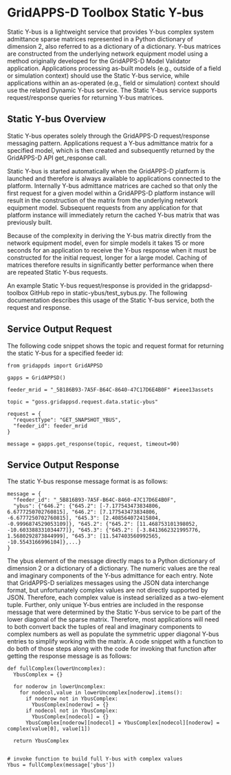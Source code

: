 # GridAPPS-D Toolbox Static Y-bus

Static Y-bus is a lightweight service that provides Y-bus complex system admittance sparse matrices represented in a Python dictionary of dimension 2, also referred to as a dictionary of a dictionary. Y-bus matrices are constructed from the underlying network equipment model using a method originally developed for the GridAPPS-D Model Validator application. Applications processing as-built models (e.g., outside of a field or simulation context) should use the Static Y-bus service, while applications within an as-operated (e.g., field or simulation) context should use the related Dynamic Y-bus service. The Static Y-bus service supports request/response queries for returning Y-bus matrices.

## Static Y-bus Overview

Static Y-bus operates solely through the GridAPPS-D request/response messaging pattern. Applications request a Y-bus admittance matrix for a specified model, which is then created and subsequently returned by the GridAPPS-D API get_response call.

Static Y-bus is started automatically when the GridAPPS-D platform is launched and therefore is always available to applications connected to the platform. Internally Y-bus admittance matrices are cached so that only the first request for a given model within a GridAPPS-D platform instance will result in the construction of the matrix from the underlying network equipment model. Subsequent requests from any application for that platform instance will immediately return the cached Y-bus matrix that was previously built.

Because of the complexity in deriving the Y-bus matrix directly from the network equipment model, even for simple models it takes 15 or more seconds for an application to receive the Y-bus response when it must be constructed for the initial request, longer for a large model. Caching of matrices therefore results in significantly better performance when there are repeated Static Y-bus requests.

An example Static Y-bus request/response is provided in the gridappsd-toolbox GitHub repo in static-ybus/test_sybus.py. The following documentation describes this usage of the Static Y-bus service, both the request and response.

## Service Output Request

The following code snippet shows the topic and request format for returning the static Y-bus for a specified feeder id:

```
from gridappds import GridAPPSD

gapps = GridAPPSD()

feeder_mrid = "_5B186B93-7A5F-B64C-8640-47C17D6E4B0F" #ieee13assets

topic = "goss.gridappsd.request.data.static-ybus"

request = {
  "requestType": "GET_SNAPSHOT_YBUS",
  "feeder_id": feeder_mrid
}

message = gapps.get_response(topic, request, timeout=90)
```

## Service Output Response

The static Y-bus response message format is as follows:

```
message = {
  "feeder_id": "_5B816B93-7A5F-B64C-8460-47C17D6E4B0F",
  "ybus": {"646.2": {"645.2": [-7.177543473834806, 6.6777250702760815], "646.2": [7.177543473834806, -6.6777250702760815], "645.3": [2.408564072415804, -0.9996874529053109]}, "645.2": {"645.2": [11.468753101398052, -10.603388331034477]}, "645.3": {"645.2": [-3.8413662321995776, 1.5680292873844999], "645.3": [11.547403560992565, -10.5543166996104]},...}
}
```

The ybus element of the message directly maps to a Python dictionary of dimension 2 or a dictionary of a dictionary. The numeric values are the real and imaginary components of the Y-bus admittance for each entry. Note that GridAPPS-D serializes messages using the JSON data interchange format, but unfortunately complex values are not directly supported by JSON. Therefore, each complex value is instead serialized as a two-element tuple.  Further, only unique Y-bus entries are included in the response message that were determined by the Static Y-bus service to be part of the lower diagonal of the sparse matrix.  Therefore, most applications will need to both convert back the tuples of real and imaginary components to complex numbers as well as populate the symmetric upper diagonal Y-bus entries to simplify working with the matrix.  A code snippet with a function to do both of those steps along with the code for invoking that function after getting the response message is as follows:

```
def fullComplex(lowerUncomplex):
  YbusComplex = {}

  for noderow in lowerUncomplex:
    for nodecol,value in lowerUncomplex[noderow].items():
      if noderow not in YbusComplex:
        YbusComplex[noderow] = {}
      if nodecol not in YbusComplex:
        YbusComplex[nodecol] = {}
      YbusComplex[noderow][nodecol] = YbusComplex[nodecol][noderow] = complex(value[0], value[1])

  return YbusComplex


# invoke function to build full Y-bus with complex values
Ybus = fullComplex(message['ybus'])
```

